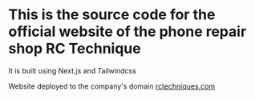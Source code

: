 # This is the source code for the official website of the phone repair shop RC Technique

It is built using Next.js and Tailwindcss

Website deployed to the company's domain [rctechniques.com](rctechniques.com)
